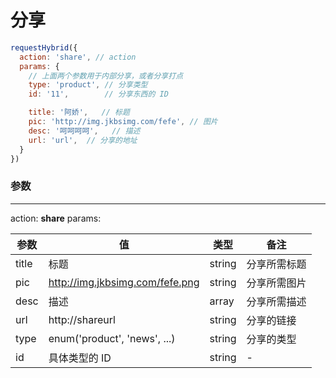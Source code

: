 # 分享

```javascript
requestHybrid({
  action: 'share', // action
  params: {
    // 上面两个参数用于内部分享，或者分享打点
    type: 'product', // 分享类型
    id: '11',        // 分享东西的 ID

    title: '阿娇',   // 标题
    pic: 'http://img.jkbsimg.com/fefe', // 图片
    desc: '呵呵呵呵',   // 描述
    url: 'url',  // 分享的地址
  }
})
```
### 参数
---
action: **share**
params: 

| 参数 | 值 | 类型 | 备注 | 
| --- | --- | --- | --- |
| title | 标题 | string | 分享所需标题 |
| pic | http://img.jkbsimg.com/fefe.png  | string | 分享所需图片 |
| desc | 描述  | array | 分享所需描述 |
| url | http://shareurl  | string | 分享的链接 |
| type | enum('product', 'news',  ...)  | string | 分享的类型 |
| id | 具体类型的 ID  | string | - |









